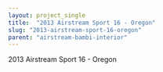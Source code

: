 ```yaml
---
layout: project_single
title:  "2013 Airstream Sport 16 - Oregon"
slug: "2013-airstream-sport-16-oregon"
parent: "airstream-bambi-interior"
---
```

2013 Airstream Sport 16 - Oregon